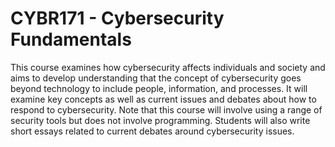 # CYBR171 - Cybersecurity Fundamentals

This course examines how cybersecurity affects individuals and society and aims to develop understanding that the concept of cybersecurity goes beyond technology to include people, information, and processes. It will examine key concepts as well as current issues and debates about how to respond to cybersecurity. Note that this course will involve using a range of security tools but does not involve programming. Students will also write short essays related to current debates around cybersecurity issues.
